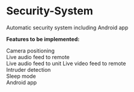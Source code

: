 # Security-System
Automatic security system including Android app

**Features to be implemented:**

Camera positioning  
Live audio feed to remote  
Live audio feed to unit 
Live video feed to remote  
Intruder detection  
Sleep mode  
Android app  
